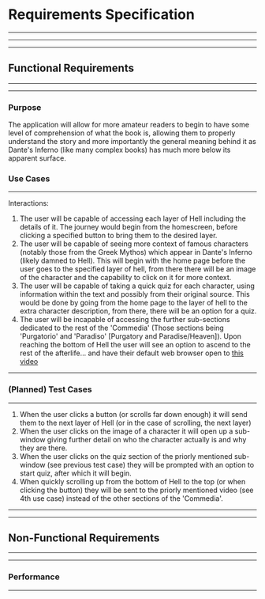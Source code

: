 # Requirements Specification

---

---

---

## Functional Requirements

---

---

### Purpose

The application will allow for more amateur readers to begin to have some level of comprehension of what the book is, allowing them to properly understand the story and more importantly the general meaning behind it as Dante's Inferno (like many complex books) has much more below its apparent surface.

### Use Cases

---

Interactions:

1. The user will be capable of accessing each layer of Hell including the details of it. The journey would begin from the homescreen, before clicking a specified button to bring them to the desired layer.
2. The user will be capable of seeing more context of famous characters (notably those from the Greek Mythos) which appear in Dante's Inferno (likely damned to Hell). This will begin with the home page before the user goes to the specified layer of hell, from there there will be an image of the character and the capability to click on it for more context.
3. The user will be capable of taking a quick quiz for each character, using information within the text and possibly from their original source. This would be done by going from the home page to the layer of hell to the extra character description, from there, there will be an option for a quiz.
4. The user will be incapable of accessing the further sub-sections dedicated to the rest of the 'Commedia' (Those sections being 'Purgatorio' and 'Paradiso' [Purgatory and Paradise/Heaven]). Upon reaching the bottom of Hell the user will see an option to ascend to the rest of the afterlife... and have their default web browser open to [this video](https://www.youtube.com/watch?v=dQw4w9WgXcQ)

---

### (Planned) Test Cases

---

1. When the user clicks a button (or scrolls far down enough) it will send them to the next layer of Hell (or in the case of scrolling, the next layer)
2. When the user clicks on the image of a character it will open up a sub-window giving further detail on who the character actually is and why they are there.
3. When the user clicks on the quiz section of the priorly mentioned sub-window (see previous test case) they will be prompted with an option to start quiz, after which it will begin.
4. When quickly scrolling up from the bottom of Hell to the top (or when clicking the button) they will be sent to the priorly mentioned video (see 4th use case) instead of the other sections of the 'Commedia'.

---

---

## Non-Functional Requirements

---

---

### Performance

---
